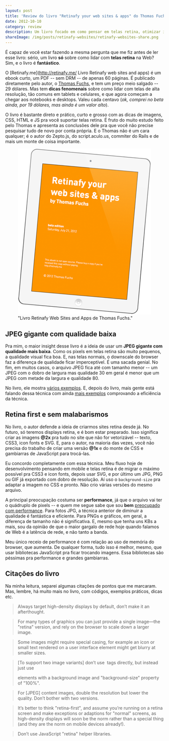 ```yaml
---
layout: post
title: 'Review do livro "Retinafy your web sites & apps" do Thomas Fuchs'
date: 2012-10-10
category: review
description: Um livro focado em como pensar em telas retina, otimizar imagens e CSS. Leia o meu review.
shareImage: /img/posts/retinafy-websites/retinafy-websites-share.png
---
```


É capaz de você estar fazendo a mesma pergunta que me fiz antes de ler esse livro: sério, um livro **só** sobre como lidar com **telas retina** na Web? Sim, e o livro é **fantástico**.

O [Retinafy.me](http://retinafy.me/ Livro Retinafy web sites and apps) é um ebook curto, um PDF -- sem DRM -- de apenas 60 páginas. É publicado diretamente pelo autor, o [Thomas Fuchs](http://mir.aculo.us/), e tem um preço meio salgado -- 29 dólares. Mas tem **dicas fenomenais** sobre como lidar com telas de alta resolução, tão comuns em tablets e celulares, e que agora começam a chegar aos notebooks e desktops. Valeu cada centavo (*ok, comprei no beta ainda, por 19 dólares, mas ainda é um valor alto*).

O livro é bastante direto e prático, curto e grosso com as dicas de imagens, CSS, HTML e JS pra você suportar telas retina. É fruto do muito estudo feito pelo Thomas e apresenta as conclusões dele pra que você não precise pesquisar tudo de novo por conta própria. E o Thomas não é um cara qualquer; é o autor do Zepto.js, do script.aculo.us, commiter do Rails e de mais um monte de coisa importante.

<figure>
	<img src="img/posts/retinafy-websites/retinafy-websites-cover.png">
	<figcaption>"Livro Retinafy Web Sites and Apps de Thomas Fuchs."</figcaption>
</figure>

## JPEG gigante com qualidade baixa

Pra mim, o maior insight desse livro é a ideia de usar um **JPEG gigante com qualidade mais baixa**. Como os pixels em telas retina são muito pequenos, a qualidade visual fica boa. E, nas telas normais, o downscale do browser faz a diferença de qualidade ficar imperceptível. É uma sacada genial. No fim, em muitos casos, o arquivo JPEG fica até com tamanho menor -- um JPEG com o dobro de largura mas qualidade 30 em geral é menor que um JPEG com metade da largura e qualidade 80.

No livro, ele mostra [vários exemplos](http://retinafy.me/jpgs/). E, depois do livro, mais gente está falando dessa técnica com ainda [mais exemplos](http://blog.netvlies.nl/design-interactie/retina-revolution/) comprovando a eficiência da técnica.

## Retina first e sem malabarismos

No livro, o autor defende a ideia de criarmos sites retina desde já. No futuro, só teremos displays retina, e é bom estar preparado. Isso significa criar as imagens **@2x** pra tudo no site que não for vetorizável -- texto, CSS3, icon fonts e SVG. E, para o autor, na maioria das vezes, você não precisa do trabalho de criar uma versão **@1x** e do monte de CSS e gambiarras de JavaScript para trocá-las.

Eu concordo completamente com essa técnica. Meu fluxo hoje de desenvolvimento pensando em mobile e telas retina é de migrar o máximo possível pra CSS3 e icon fonts, depois usar SVG, e por último um JPG, PNG ou GIF já exportado com dobro de resolução. Aí uso o `background-size` pra adaptar a imagem no CSS e pronto. Não crio várias versões do mesmo arquivo.

A principal preocupação costuma ser **performance**, já que o arquivo vai ter o quádruplo de pixels -- e quem me segue sabe que sou **bem** [preocupado com performance](/tweetables-performance-web-otimizacoes/). Para fotos JPG, a técnica anterior de diminuir a qualidade é fantástica e eficiente. Para PNGs e gráficos, em geral, a diferença de tamanho não é significativa. E, mesmo que tenha uns KBs a mais, sou da opinião de que o maior gargalo de rede hoje quando falamos de Web é a latência de rede, e não tanto a banda. 

Meu único receio de performance é com relação ao uso de memória do browser, que aumenta. De qualquer forma, tudo isso é melhor, mesmo, que usar bibliotecas JavaScript pra ficar trocando imagens. Essa bibliotecas são péssimas pra performance e grandes gambiarras.

## Citações do livro

Na minha leitura, separei algumas citações de pontos que me marcaram. Mas, lembre, há muito mais no livro, com códigos, exemplos práticos, dicas etc.

> Always target high-density displays by default, don’t make it an afterthought.

<!---->
> For many types of graphics you can just provide a single image—the "retina" version, and rely on the browser to scale down a larger image.

<!---->
> Some images might require special casing, for example an icon or small text rendered on a user interface element might get blurry at smaller sizes.

<!---->
> [To support two image variants] don’t use <img> tags directly, but instead just use <div> elements with a background image and "background-size" property of "100%".

<!---->
> For [JPEG] content images, double the resolution but lower the quality. Don’t bother with two versions.

<!---->
> It’s better to think "retina-first", and assume you’re running on a retina screen and make exceptions or adaptions for "normal" screens, as high-density displays will soon be the norm rather than a special thing (and they are the norm on mobile devices already!).

<!---->
> Don’t use JavaScript "retina" helper libraries.

